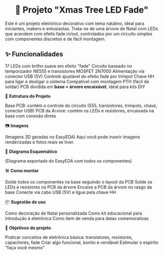 <h1 align="center"> 🌲 Projeto "Xmas Tree LED Fade" </h1>

Este é um projeto eletrônico decorativo com tema natalino, ideal para iniciantes, makers e entusiastas. Trata-se de uma árvore de Natal com LEDs que acendem com efeito fade in/out, controlados por um circuito simples com componentes discretos e de fácil montagem.


## ✨ Funcionalidades

17 LEDs com brilho suave em efeito "fade"
Circuito baseado no temporizador NE555 e transistores MOSFET 2N7000
Alimentação via conector USB (5V)
Controle ajustável do efeito fade por trimpot
Chave HH para ligar e desligar o sistema
Compatível com montagem PTH (fácil de soldar)
PCB dividida em **base + árvore encaixável**, ideal para kits DIY


🧩 **Estrutura do Projeto**

Base PCB: contém o controle do circuito (555, transistores, trimpots, chave, conector USB)
PCB da Árvore: contém os LEDs e resistores, encaixada na base com conexão direta


📷 **Imagens**

(Imagens 3D geradas no EasyEDA)
Aqui você pode inserir imagens renderizadas e fotos reais se tiver.


📐 **Diagrama Esquemático**

(Diagrama exportado do EasyEDA com todos os componentes)


🛠️ **Como montar**

Solde todos os componentes na base seguindo o layout da PCB
Solde os LEDs e resistores na PCB da árvore
Encaixe a PCB da árvore no rasgo da base
Conecte via cabo USB (5V) e ligue pela chave HH


📦 **Sugestão de uso**

Como decoração de Natal personalizada
Como kit educacional para introdução à eletrônica
Como item de venda para datas comemorativas


🎯 **Objetivos do projeto**

Praticar conceitos de eletrônica básica: transistores, resistores, capacitores, fade
Criar algo funcional, bonito e vendável
Estimular o espírito "faça você mesmo"


